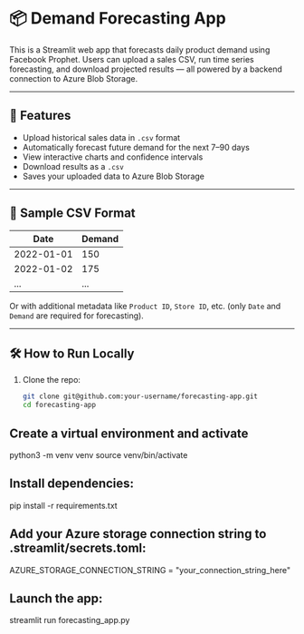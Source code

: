 # 📦 Demand Forecasting App

This is a Streamlit web app that forecasts daily product demand using Facebook Prophet. Users can upload a sales CSV, run time series forecasting, and download projected results — all powered by a backend connection to Azure Blob Storage.

---

## 🚀 Features

- Upload historical sales data in `.csv` format
- Automatically forecast future demand for the next 7–90 days
- View interactive charts and confidence intervals
- Download results as a `.csv`
- Saves your uploaded data to Azure Blob Storage

---

## 📂 Sample CSV Format

| Date       | Demand |
|------------|--------|
| 2022-01-01 | 150    |
| 2022-01-02 | 175    |
| ...        | ...    |

Or with additional metadata like `Product ID`, `Store ID`, etc. (only `Date` and `Demand` are required for forecasting).

---

## 🛠 How to Run Locally

1. Clone the repo:
   ```bash
   git clone git@github.com:your-username/forecasting-app.git
   cd forecasting-app
   
## Create a virtual environment and activate
python3 -m venv venv
source venv/bin/activate

## Install dependencies:
pip install -r requirements.txt

## Add your Azure storage connection string to .streamlit/secrets.toml:
AZURE_STORAGE_CONNECTION_STRING = "your_connection_string_here"

## Launch the app:
streamlit run forecasting_app.py
